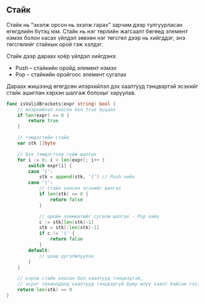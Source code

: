 ## Стайк

Стайк нь "эхэлж орсон нь эхэлж гарах" зарчим дээр тулгуурласан өгөгдлийн бүтэц юм. Стайк нь нэг төрлийн жагсаалт бөгөөд элемент нэмэх болон хасах үйлдэл зөвхөн нэг төгсгөл дээр нь хийгддэг, энэ төгсгөлийг стайкын орой гэж хэлдэг.

Стайк дээр дараах хоёр үйлдэл хийгдэнэ:

* Push – стайкийн оройд элемент нэмэх
* Pop – стайкийн оройгоос элемент сугалах

Дараах жишээнд өгөгдсөн илэрхийлэл дэх хаалтууд тэнцвэртэй эсэхийг стайк ашиглан хэрхэн шалгаж болохыг харуулав.

```go
func isValidBrackets(expr string) bool {
	// илэрхийлэл хоосон бол true буцаах 
	if len(expr) == 0 {
		return true
	}

	// тэмдэгтийн стайк
	var stk []byte

	// бүх тэмдэгтээр гүйж шалгах
	for i := 0; i < len(expr); i++ {
		switch expr[i] {
		case '(':
			stk = append(stk, '(') // Push хийх
		case ')':
			// стайк хоосон эсэхийг шалгах
			if len(stk) == 0 {
				return false
			}

			// оройн элементийг сугалж шалгах - Pop хийх
			c := stk[len(stk)-1]
			stk = stk[:len(stk)-1]
			if c != '(' {
				return false
			}
		default:
			// цааш үргэлжлүүлэх
		}
	}

	// хэрэв стайк хоосон бол хаалтууд тэнцвэртэй,
	// эсрэг тохиолдолд хаалтууд тэнцвэргүй буюу илүү хаалт байсан гэсэн үг
	return len(stk) == 0
}
```